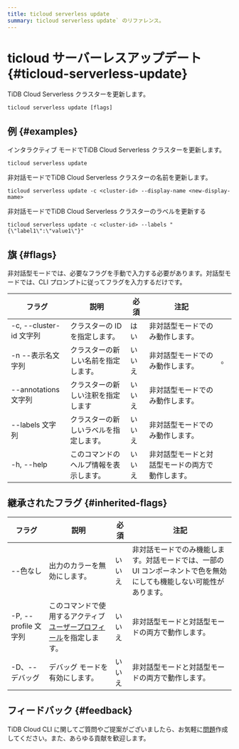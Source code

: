 ```yaml
---
title: ticloud serverless update
summary: ticloud serverless update` のリファレンス。
---
```


# ticloud サーバーレスアップデート {#ticloud-serverless-update}

TiDB Cloud Serverless クラスターを更新します。

```shell
ticloud serverless update [flags]
```

## 例 {#examples}

インタラクティブ モードでTiDB Cloud Serverless クラスターを更新します。

```shell
ticloud serverless update
```

非対話モードでTiDB Cloud Serverless クラスターの名前を更新します。

```shell
ticloud serverless update -c <cluster-id> --display-name <new-display-mame>
```

非対話モードでTiDB Cloud Serverless クラスターのラベルを更新する

```shell
ticloud serverless update -c <cluster-id> --labels "{\"label1\":\"value1\"}"
```

## 旗 {#flags}

非対話型モードでは、必要なフラグを手動で入力する必要があります。対話型モードでは、CLI プロンプトに従ってフラグを入力するだけです。

| フラグ                  | 説明                  | 必須  | 注記                       |   |
| -------------------- | ------------------- | --- | ------------------------ | - |
| -c, --cluster-id 文字列 | クラスターの ID を指定します。   | はい  | 非対話型モードでのみ動作します。         |   |
| -n --表示名文字列          | クラスターの新しい名前を指定します。  | いいえ | 非対話型モードでのみ動作します。         | 。 |
| --annotations 文字列    | クラスターの新しい注釈を指定します   | いいえ | 非対話型モードでのみ動作します。         |   |
| --labels 文字列         | クラスターの新しいラベルを指定します。 | いいえ | 非対話型モードでのみ動作します。         |   |
| -h, --help           | このコマンドのヘルプ情報を表示します。 | いいえ | 非対話型モードと対話型モードの両方で動作します。 |   |

## 継承されたフラグ {#inherited-flags}

| フラグ               | 説明                                                                             | 必須  | 注記                                                           |
| ----------------- | ------------------------------------------------------------------------------ | --- | ------------------------------------------------------------ |
| --色なし             | 出力のカラーを無効にします。                                                                 | いいえ | 非対話モードでのみ機能します。対話モードでは、一部の UI コンポーネントで色を無効にしても機能しない可能性があります。 |
| -P, --profile 文字列 | このコマンドで使用するアクティブ[ユーザープロフィール](/tidb-cloud/cli-reference.md#user-profile)を指定します。 | いいえ | 非対話型モードと対話型モードの両方で動作します。                                     |
| -D、--デバッグ         | デバッグ モードを有効にします。                                                               | いいえ | 非対話型モードと対話型モードの両方で動作します。                                     |

## フィードバック {#feedback}

TiDB Cloud CLI に関してご質問やご提案がございましたら、お気軽に[問題](https://github.com/tidbcloud/tidbcloud-cli/issues/new/choose)作成してください。また、あらゆる貢献を歓迎します。
